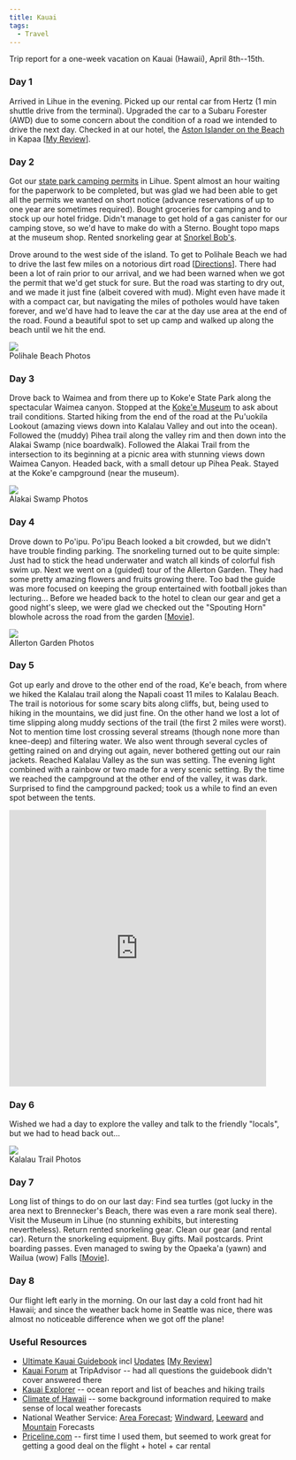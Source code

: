 ```yaml
---
title: Kauai
tags:
  - Travel
---
```


Trip report for a one-week vacation on Kauai (Hawaii), April 8th--15th.

### Day 1

Arrived in Lihue in the evening. Picked up our rental car from Hertz (1 min shuttle drive from the terminal). Upgraded the car to a Subaru Forester (AWD) due to some concern about the condition of a road we intended to drive the next day. Checked in at our hotel, the [Aston Islander on the Beach](http://www.astonhotels.com/aston/propertyOverview.do?propertyGroupId=45463) in Kapaa [[My Review](http://www.tripadvisor.com/ShowUserReviews-g60616-d87217-r61767061-Aston_Islander_on_the_Beach-Kapaa_Kauai_Hawaii.html)].

### Day 2

Got our [state park camping permits](http://www.hawaiistateparks.org/parks/kauai/) in Lihue. Spent almost an hour waiting for the paperwork to be completed, but was glad we had been able to get all the permits we wanted on short notice (advance reservations of up to one year are sometimes required). Bought groceries for camping and to stock up our hotel fridge. Didn't manage to get hold of a gas canister for our camping stove, so we'd have to make do with a Sterno. Bought topo maps at the museum shop. Rented snorkeling gear at [Snorkel Bob's](http://www.snorkelbob.com/).

Drove around to the west side of the island. To get to Polihale Beach we had to drive the last few miles on a notorious dirt road [[Directions](http://maps.google.com/maps/ms?ie=UTF8&hl=en&msa=0&msid=111885530645305979451.000482fe794ebdb98ba77&t=h&z=13)]. There had been a lot of rain prior to our arrival, and we had been warned when we got the permit that we'd get stuck for sure. But the road was starting to dry out, and we made it just fine (albeit covered with mud). Might even have made it with a compact car, but navigating the miles of potholes would have taken forever, and we'd have had to leave the car at the day use area at the end of the road. Found a beautiful spot to set up camp and walked up along the beach until we hit the end.

<div class="row">
  <div class="col-sm-4">
    <div class="thumbnail">
      <a href="https://goo.gl/photos/WXHNYDHu5zxnVcGs7"><img src="//lh4.ggpht.com/_GeX70u05z6k/S8lEdFGX1PE/AAAAAAAAops/3VmT1MemPPU/s160-c/PolihaleBeachApril2010.jpg" /></a>
      <div class="caption">
        Polihale Beach Photos
      </div>
    </div>
  </div>
</div>

### Day 3

Drove back to Waimea and from there up to Koke'e State Park along the spectacular Waimea canyon. Stopped at the [Koke'e Museum](http://www.kokee.org/) to ask about trail conditions. Started hiking from the end of the road at the Pu'uokila Lookout (amazing views down into Kalalau Valley and out into the ocean). Followed the (muddy) Pihea trail along the valley rim and then down into the Alakai Swamp (nice boardwalk). Followed the Alakai Trail from the intersection to its beginning at a picnic area with stunning views down Waimea Canyon. Headed back, with a small detour up Pihea Peak. Stayed at the Koke'e campground (near the museum).

<div class="row">
  <div class="col-sm-4">
    <div class="thumbnail">
      <a href="https://goo.gl/photos/YRBAvyC9mp3DfLJh7"><img src="//lh3.ggpht.com/_GeX70u05z6k/S8q3Ixzuc8E/AAAAAAAAo7k/CXpNsMbcUZo/s160-c/AlakaiSwampApril2010.jpg" /></a>
      <div class="caption">
        Alakai Swamp Photos
      </div>
    </div>
  </div>
</div>

### Day 4

Drove down to Po'ipu. Po'ipu Beach looked a bit crowded, but we didn't have trouble finding parking. The snorkeling turned out to be quite simple: Just had to stick the head underwater and watch all kinds of colorful fish swim up. Next we went on a (guided) tour of the Allerton Garden. They had some pretty amazing flowers and fruits growing there. Too bad the guide was more focused on keeping the group entertained with football jokes than lecturing... Before we headed back to the hotel to clean our gear and get a good night's sleep, we were glad we checked out the "Spouting Horn" blowhole across the road from the garden [[Movie](http://www.youtube.com/watch?v=PJfSqJ2s7hc)].

<div class="row">
  <div class="col-sm-4">
    <div class="thumbnail">
      <a href="https://goo.gl/photos/MmeeNwf2agz6PvsM7"><img src="//lh4.ggpht.com/_GeX70u05z6k/S8wH0bJfRCE/AAAAAAAApyw/zK7AzyQZ7bM/s160-c/AllertonGardenApril2010.jpg" /></a>
      <div class="caption">
        Allerton Garden Photos
      </div>
    </div>
  </div>
</div>

### Day 5

Got up early and drove to the other end of the road, Ke'e beach, from where we hiked the Kalalau trail along the Napali coast 11 miles to Kalalau Beach. The trail is notorious for some scary bits along cliffs, but, being used to hiking in the mountains, we did just fine. On the other hand we lost a lot of time slipping along muddy sections of the trail (the first 2 miles were worst). Not to mention time lost crossing several streams (though none more than knee-deep) and filtering water. We also went through several cycles of getting rained on and drying out again, never bothered getting out our rain jackets. Reached Kalalau Valley as the sun was setting. The evening light combined with a rainbow or two made for a very scenic setting. By the time we reached the campground at the other end of the valley, it was dark. Surprised to find the campground packed; took us a while to find an even spot between the tents. 

<iframe src="https://connect.garmin.com/modern/activity/embed/30268031" title="Kalalau Trail" width="465" height="500" frameborder="0"></iframe>

### Day 6

Wished we had a day to explore the valley and talk to the friendly "locals", but we had to head back out...

<div class="row">
  <div class="col-sm-4">
    <div class="thumbnail">
      <a href="https://goo.gl/photos/7fToCmgpF83JpwwQ8"><img src="//lh3.ggpht.com/_GeX70u05z6k/S8wBfGhz3xE/AAAAAAAApyk/nbryrDXxDbo/s160-c/KalalauTrailApril2010.jpg" /></a>
      <div class="caption">
        Kalalau Trail Photos
      </div>
    </div>
  </div>
</div>

### Day 7

Long list of things to do on our last day: Find sea turtles (got lucky in the area next to Brennecker's Beach, there was even a rare monk seal there). Visit the Museum in Lihue (no stunning exhibits, but interesting nevertheless). Return rented snorkeling gear. Clean our gear (and rental car). Return the snorkeling equipment. Buy gifts. Mail postcards. Print boarding passes. Even managed to swing by the Opaeka'a (yawn) and Wailua (wow) Falls [[Movie](http://www.youtube.com/watch?v=DpTl_Ohjafc)].

### Day 8

Our flight left early in the morning. On our last day a cold front had hit Hawaii; and since the weather back home in Seattle was nice, there was almost no noticeable difference when we got off the plane!

### Useful Resources

  * [Ultimate Kauai Guidebook](http://www.amazon.com/Ultimate-Kauai-Guidebook-Revealed/dp/0971727953) incl [Updates](http://www.wizardpub.com/kauai/kauupdate.html) [[My Review](http://www.amazon.com/review/R1YHVCI5D2W8WH/ref=cm_cr_rdp_perm)]
  * [Kauai Forum](http://www.tripadvisor.com/ShowForum-g29218-i304-Kauai_Hawaii.html) at TripAdvisor -- had all questions the guidebook didn't cover answered there
  * [Kauai Explorer](http://www.kauaiexplorer.com/) -- ocean report and list of beaches and hiking trails
  * [Climate of Hawaii](http://www.wrcc.dri.edu/narratives/HAWAII.htm) -- some background information required to make sense of local weather forecasts
  * National Weather Service: [Area Forecast](http://forecast.weather.gov/product.php?site=NWS&issuedby=HFO&product=AFD&format=txt); [Windward](http://forecast.weather.gov/MapClick.php?zoneid=HIZ002&TextType=1), [Leeward](http://forecast.weather.gov/MapClick.php?zoneid=HIZ003&TextType=1) and [Mountain](http://forecast.weather.gov/MapClick.php?zoneid=HIZ004&TextType=1) Forecasts
  * [Priceline.com](http://www.priceline.com/) -- first time I used them, but seemed to work great for getting a good deal on the flight + hotel + car rental
